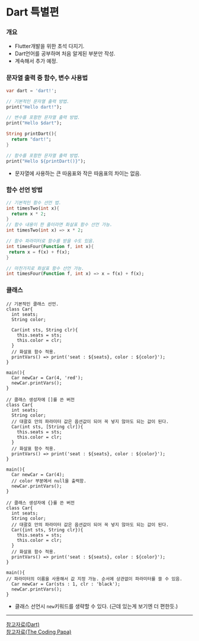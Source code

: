 # Dart 특별편
### 개요
- Flutter개발을 위한 초석 다지기.
- Dart언어를 공부하며 처음 알게된 부분만 작성.
- 계속해서 추가 예정.

### 문자열 출력 중 함수, 변수 사용법
```dart
var dart = 'dart!';

// 기본적인 문자열 출력 방법.
print("Hello dart!");

// 변수를 포함한 문자열 출력 방법.
print("Hello $dart");

String printDart(){
  return "dart!";
}

// 함수를 포함한 문자열 출력 방법.
print("Hello ${printDart()}");
```
- 문자열에 사용하는 큰 따옴표와 작은 따옴표의 차이는 없음.

### 함수 선언 방법
```dart
// 기본적인 함수 선언 법.
int timesTwo(int x){
  return x * 2;
}
// 함수 내용이 한 줄이라면 화살표 함수 선언 가능.
int timesTwo(int x) => x * 2;

// 함수 파라미터로 함수를 받을 수도 있음.
int timesFour(Function f, int x){
 return x = f(x) + f(x);
}

// 마찬가지로 화살표 함수 선언 가능.
int timesFour(Function f, int x) => x = f(x) + f(x);
```

### 클래스
```
// 기본적인 클래스 선언.
class Car{
  int seats;
  String color;
  
  Car(int sts, String clr){
    this.seats = sts;
    this.color = clr;
  }
  // 화살표 함수 적용.
  printVars() => print('seat : ${seats}, color : ${color}');
}

main(){
  Car newCar = Car(4, 'red');
  newCar.printVars();
}

// 클래스 생성자에 []를 쓴 버전
class Car{
  int seats;
  String color;
  // 대괄호 안의 파라미터 값은 옵션값이 되어 꼭 넣지 않아도 되는 값이 된다.
  Car(int sts, [String clr]){
    this.seats = sts;
    this.color = clr;
  }
  // 화살표 함수 적용.
  printVars() => print('seat : ${seats}, color : ${color}');
}

main(){
  Car newCar = Car(4);
  // color 부분에서 null을 출력함.
  newCar.printVars();
}

// 클래스 생성자에 {}를 쓴 버전
class Car{
  int seats;
  String color;
  // 대괄호 안의 파라미터 값은 옵션값이 되어 꼭 넣지 않아도 되는 값이 된다.
  Car({int sts, String clr}){
    this.seats = sts;
    this.color = clr;
  }
  // 화살표 함수 적용.
  printVars() => print('seat : ${seats}, color : ${color}');
}

main(){
// 파라미터의 이름을 사용해서 값 지정 가능. 순서에 상관없이 파라미터를 쓸 수 있음. 
  Car newCar = Car(sts : 1, clr : 'black');
  newCar.printVars();
}
```
- 클래스 선언시 `new`키워드를 생략할 수 있다. (근데 있는게 보기엔 더 편한듯.)
---
[참고자료(Dart)](https://dart.dev/#try-dart)<br/>
[참고자료(The Coding Papa)](https://www.youtube.com/watch?v=nRsxWt3BWzM&list=PLwUg6hFuXV867frrnqlTeYkuItvgnlilO)
